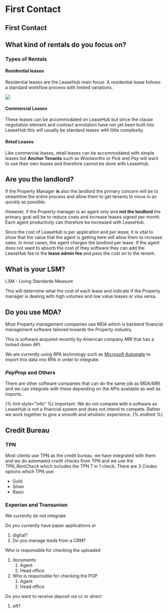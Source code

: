# First Contact

## First Contact

## What kind of rentals do you focus on?

### Types of Rentals

#### Residential leases

Residential leases are the LeaseHub main focus. A residential lease follows a standard workflow process with limited variations.

![](https://t2180180.p.clickup-attachments.com/t2180180/55e8b405-9102-4a1d-8730-b43f8aca274c/LeaseHub%20basic%20Flow%20-%20LeaseHub.jpg)

#### Commercial Leases

These leases can be accommodated on LeaseHub but since the clause negotiation element and contract annotation have not yet been built into LeaseHub this will usually be standard leases with little complexity.

#### Retail Leases

Like commercial leases, retail leases can be accommodated with simple leases but **Anchor Tenants** such as _Woolworths_ or _Pick and Pay_ will want to use their own leases and therefore cannot be done with LeaseHub.

## Are you the landlord?

If the Property Manager **is** also the landlord the primary concern will be to streamline the entire process and allow them to get tenants to move in as quickly as possible.

However, if the Property manager is an agent only and **not the landlord** the primary goal will be to reduce costs and increase leases signed per month. Each agent productivity can therefore be increased with LeaseHub.

Since the cost of LeaseHub is per application and per lease, it is vital to show that the value that the agent is getting here will allow them to increase sales. In most cases, the agent charges the landlord per lease. If the agent does not want to absorb the cost of they software they can add the LeaseHub fee to the **lease admin fee** and pass the cost on to the tenant.

## What is your LSM?

LSM - Living Standards Measure

This will determine what the cost of each lease and indicate if the Property manager is dealing with high volumes and low value leases or visa versa.

## Do you use MDA?

Most Property management companies use MDA which is backend financial management software tailored towards the Property industry.&#x20;

This is software acquired recently by American company _MRI_ that has a locked down API.&#x20;

We are currently using _RPA_ technology such as [Microsoft Automate](https://powerautomate.microsoft.com/en-us/robotic-process-automation/) to import this data into RPA in order to integrate.&#x20;

### _PayProp_ and Others

There are other software companies that can do the same job as MDA/MRI and we can integrate with these depending on the APIs available as well as imports.&#x20;

{% hint style="info" %}
Important: We do not compete with e software as LeaseHub is not a financial system and does not intend to compete. Rather we work together to give a smooth and wholistic experience.
{% endhint %}



## Credit Bureau&#x20;

### TPN

Most clients use TPN as the credit bureau. we have integrated with them and we do automated credit checks from TPN and we use the _TPN\_RentCheck_ which includes the TPN 7 in 1 check. There are 3 _Credex_ options which TPN use:

* Gold
* Silver
* Basic

### Experian and Transunion

We currently do not integrate&#x20;





Do you currently have paper applications or

1. digital?
2. Do you manage leads from a CRM?

Who is responsible for checking the uploaded

1. documents
   1. Agent
   2. Head office
2. Who is responsible for checking the POP
   1. Agent
   2. Head office

Do you want to receive deposit via cc or direct

1. eft?
